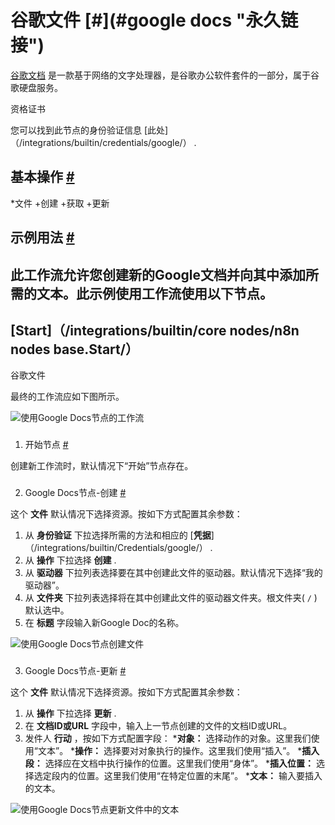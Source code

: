 


 谷歌文件
 [#](#google docs "永久链接")
=================================================



[谷歌文档](https://docs.google.com) 
 是一款基于网络的文字处理器，是谷歌办公软件套件的一部分，属于谷歌硬盘服务。
 




 资格证书
 



 您可以找到此节点的身份验证信息
 [此处]（/integrations/builtin/credentials/google/）
 .
 




 基本操作
 [#](#基本操作 "永久链接")
-----------------------------------------------------------


*文件
	+创建
	+获取
	+更新



 示例用法
 [#](#示例用法 "永久链接")
-----------------------------------------------------



 此工作流允许您创建新的Google文档并向其中添加所需的文本。此示例使用工作流使用以下节点。
-
 [Start]（/integrations/builtin/core nodes/n8n nodes base.Start/）
 -
 谷歌文件




 最终的工作流应如下图所示。
 



![使用Google Docs节点的工作流](https://d33wubrfki0l68.cloudfront.net/0c76ea4f8af5d39d4193f10929079fa959f74297/c8a17/_images/integrations/builtin/app-nodes/googledocs/workflow.png)



### 
 1. 开始节点
 [#](#1-start-node "永久链接")



 创建新工作流时，默认情况下“开始”节点存在。
 


### 
 2. Google Docs节点-创建
 [#](#2-google-docs-node-create "永久链接")



 这个
 **文件**
 默认情况下选择资源。按如下方式配置其余参数：
 


1. 从
 **身份验证**
 下拉选择所需的方法和相应的
 [**凭据**]（/integrations/builtin/Credentials/google/）
 .
2. 从
 **操作**
 下拉选择
 **创建**
 .
3. 从
 **驱动器**
 下拉列表选择要在其中创建此文件的驱动器。默认情况下选择“我的驱动器”。
4. 从
 **文件夹**
 下拉列表选择将在其中创建此文件的驱动器文件夹。根文件夹(
 `/` 
 )默认选中。
5. 在
 **标题**
 字段输入新Google Doc的名称。



![使用Google Docs节点创建文件](https://d33wubrfki0l68.cloudfront.net/8d73a1de37ccc4fc2d3b3b41b2f7020dca0ba084/5387e/_images/integrations/builtin/app-nodes/googledocs/googledocs_node.png)



### 
 3. Google Docs节点-更新
 [#](#3-google-docs-node-update "永久链接")



 这个
 **文件**
 默认情况下选择资源。按如下方式配置其余参数：
 


1. 从
 **操作**
 下拉选择
 **更新**
 .
2. 在
 **文档ID或URL**
 字段中，输入上一节点创建的文件的文档ID或URL。
3. 发件人
 **行动**
 ，按如下方式配置字段：
	***对象：**
	 选择动作的对象。这里我们使用“文本”。
	***操作：**
	 选择要对对象执行的操作。这里我们使用“插入”。
	***插入段：**
	 选择应在文档中执行操作的位置。这里我们使用“身体”。
	***插入位置：**
	 选择选定段内的位置。这里我们使用“在特定位置的末尾”。
	***文本：**
	 输入要插入的文本。



![使用Google Docs节点更新文件中的文本](https://d33wubrfki0l68.cloudfront.net/e29bc138e162d37bddca6d4ef20f1bbee77bc644/b9ecd/_images/integrations/builtin/app-nodes/googledocs/googledocs1_node.png)





